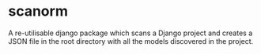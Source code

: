 # scanorm

A re-utilisable django package which scans a Django project and creates a JSON file in the root directory with all
the models discovered in the project.